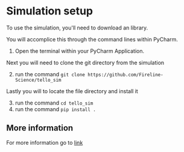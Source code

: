# Simulation setup
To use the simulation, you'll need to download an library.

You will accomplice this through the command lines within PyCharm.

1. Open the terminal within your PyCharm Application.

Next you will need to clone the git directory from the simulation

2. run the command  `git clone https://github.com/Fireline-Science/tello_sim`

Lastly you will to locate the file directory and install it

3. run the command `cd tello_sim`
4. run the command `pip install .`

## More information
For more information go to [link](https://github.com/Fireline-Science/tello_sim)

